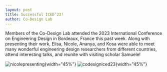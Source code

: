 ```yaml
---
layout: post
title: Successful ICED’23!
author: Co-Design Lab
---
```

Members of the Co-Design Lab attended the 2023 International Conference on Engineering Design in Bordeaux, France this past week. Along with presenting their work, Elisa, Nicole, Ananya, and Kosa were able to meet many wonderful engineering design researchers from different countries, attend interesting talks, and reunite with visiting scholar Samuele!

![nicolepresenting](https://github.com/kgl-research/kgl-research.github.io/assets/17438610/c887931b-aaaf-4ddc-a88f-16ae918788c0){width="45%"} ![codesigniced23](https://github.com/kgl-research/kgl-research.github.io/assets/17438610/c76d6927-4d8c-4789-b3af-5c2ff85413c2){width="45%"}

